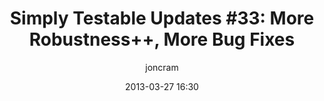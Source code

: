 ---
title: "Simply Testable Updates #33: More Robustness++, More Bug Fixes"
date: 2013-03-27 16:30
author: joncram
newsletter_meta:
    issue_number: 33rd
    url: https://us5.campaign-archive1.com/?u=ac75e33d993d2b502e333ddd0&amp;id=a5384303b9
    closing_sentence: Expect the next newsletter in a week from now on April 3.
    highlights:
        - Improved Robustness
        - False CSS validation 'incorrect URL' errors for background image data URLs are now ignored
        - Fixed a collection of CSS validation and JS static analysis bugs
---